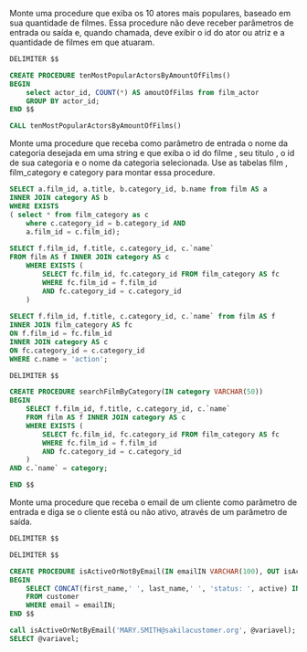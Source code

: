 Monte uma procedure que exiba os 10 atores mais populares, baseado em sua quantidade de filmes. Essa procedure não deve receber 
parâmetros de entrada ou saída e, quando chamada, deve exibir o id do ator ou atriz e a quantidade de filmes em que atuaram.


```sql
DELIMITER $$

CREATE PROCEDURE tenMostPopularActorsByAmountOfFilms()
BEGIN
	select actor_id, COUNT(*) AS amoutOfFilms from film_actor
	GROUP BY actor_id;
END $$

CALL tenMostPopularActorsByAmountOfFilms()
```

Monte uma procedure que receba como parâmetro de entrada o nome da categoria desejada em uma string e que exiba o id do filme , seu titulo , o id de sua categoria e o nome da categoria selecionada. Use as tabelas film , film_category e category para montar essa procedure.


```sql
SELECT a.film_id, a.title, b.category_id, b.name from film AS a
INNER JOIN category AS b
WHERE EXISTS 
( select * from film_category as c
	where c.category_id = b.category_id AND
	a.film_id = c.film_id);
                  
SELECT f.film_id, f.title, c.category_id, c.`name`
FROM film AS f INNER JOIN category AS c
	WHERE EXISTS (
		SELECT fc.film_id, fc.category_id FROM film_category AS fc
        WHERE fc.film_id = f.film_id
        AND fc.category_id = c.category_id
    )
    
SELECT f.film_id, f.title, c.category_id, c.`name` from film AS f
INNER JOIN film_category AS fc
ON f.film_id = fc.film_id
INNER JOIN category AS c
ON fc.category_id = c.category_id
WHERE c.name = 'action';

DELIMITER $$

CREATE PROCEDURE searchFilmByCategory(IN category VARCHAR(50))
BEGIN 
	SELECT f.film_id, f.title, c.category_id, c.`name`
	FROM film AS f INNER JOIN category AS c
	WHERE EXISTS (
		SELECT fc.film_id, fc.category_id FROM film_category AS fc
        WHERE fc.film_id = f.film_id
        AND fc.category_id = c.category_id
    )
AND c.`name` = category;

END $$


```

Monte uma procedure que receba o email de um cliente como parâmetro de entrada e diga se o cliente está ou não ativo, através de um parâmetro de saída.


```sql
DELIMITER $$

DELIMITER $$

CREATE PROCEDURE isActiveOrNotByEmail(IN emailIN VARCHAR(100), OUT isActiveOrNot VARCHAR(100))
BEGIN 
	SELECT CONCAT(first_name,' ', last_name,' ', 'status: ', active) INTO isActiveOrNot
	FROM customer
    WHERE email = emailIN;
END $$

call isActiveOrNotByEmail('MARY.SMITH@sakilacustomer.org', @variavel);
SELECT @variavel;
```
